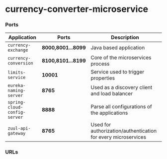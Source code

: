 # currency-converter-microservice

### Ports

Application | Ports | Description
 --- | --- | ---
 `currency-exchange` | **8000,8001...8099** | Java based application
 `currency-conversion` | **8100,8101...8199** | Core of the microservices process
 `limits-service` | **10001** | Service used to trigger properties
  `eureka-naming-server` | **8765** | Used as a discovery client and load balancer
 `spring-cloud-config-server` | **8888** | Parse all configurations of the applications
  `zuul-api-gateway` | **8765** | Used for authorization/authentication for every microservices
 
### URLs

